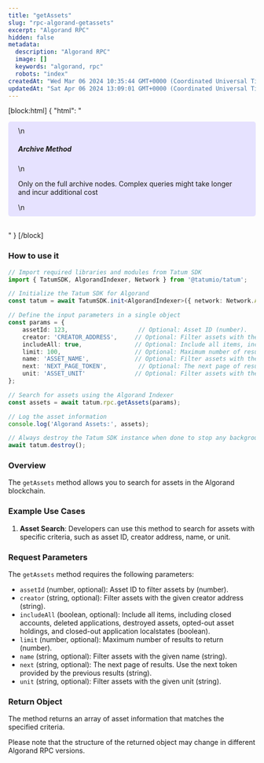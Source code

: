 ```yaml
---
title: "getAssets"
slug: "rpc-algorand-getassets"
excerpt: "Algorand RPC"
hidden: false
metadata: 
  description: "Algorand RPC"
  image: []
  keywords: "algorand, rpc"
  robots: "index"
createdAt: "Wed Mar 06 2024 10:35:44 GMT+0000 (Coordinated Universal Time)"
updatedAt: "Sat Apr 06 2024 13:09:01 GMT+0000 (Coordinated Universal Time)"
---
```

[block:html]
{
  "html": "<div style="padding: 10px 20px; border-radius: 5px; background-color: #e6e2ff; margin: 0 0 30px 0;">\n  <h5>Archive Method</h5>\n  <p>Only on the full archive nodes. Complex queries might take longer and incur additional cost</p>\n</div>"
}
[/block]


### How to use it

```typescript
// Import required libraries and modules from Tatum SDK
import { TatumSDK, AlgorandIndexer, Network } from '@tatumio/tatum';

// Initialize the Tatum SDK for Algorand
const tatum = await TatumSDK.init<AlgorandIndexer>({ network: Network.ALGORAND_INDEXER });

// Define the input parameters in a single object
const params = {
    assetId: 123,                    // Optional: Asset ID (number).
    creator: 'CREATOR_ADDRESS',     // Optional: Filter assets with the given creator address (string).
    includeAll: true,               // Optional: Include all items, including closed accounts, deleted applications, destroyed assets, opted-out asset holdings, and closed-out application localstates (boolean).
    limit: 100,                     // Optional: Maximum number of results to return (number).
    name: 'ASSET_NAME',             // Optional: Filter assets with the given name (string).
    next: 'NEXT_PAGE_TOKEN',         // Optional: The next page of results. Use the next token provided by the previous results (string).
    unit: 'ASSET_UNIT'              // Optional: Filter assets with the given unit (string).
};

// Search for assets using the Algorand Indexer
const assets = await tatum.rpc.getAssets(params);

// Log the asset information
console.log('Algorand Assets:', assets);

// Always destroy the Tatum SDK instance when done to stop any background processes
await tatum.destroy();
```

### Overview

The `getAssets` method allows you to search for assets in the Algorand blockchain.

### Example Use Cases

1. **Asset Search**: Developers can use this method to search for assets with specific criteria, such as asset ID, creator address, name, or unit.

### Request Parameters

The `getAssets` method requires the following parameters:

- `assetId` (number, optional): Asset ID to filter assets by (number).
- `creator` (string, optional): Filter assets with the given creator address (string).
- `includeAll` (boolean, optional): Include all items, including closed accounts, deleted applications, destroyed assets, opted-out asset holdings, and closed-out application localstates (boolean).
- `limit` (number, optional): Maximum number of results to return (number).
- `name` (string, optional): Filter assets with the given name (string).
- `next` (string, optional): The next page of results. Use the next token provided by the previous results (string).
- `unit` (string, optional): Filter assets with the given unit (string).

### Return Object

The method returns an array of asset information that matches the specified criteria.

Please note that the structure of the returned object may change in different Algorand RPC versions.
